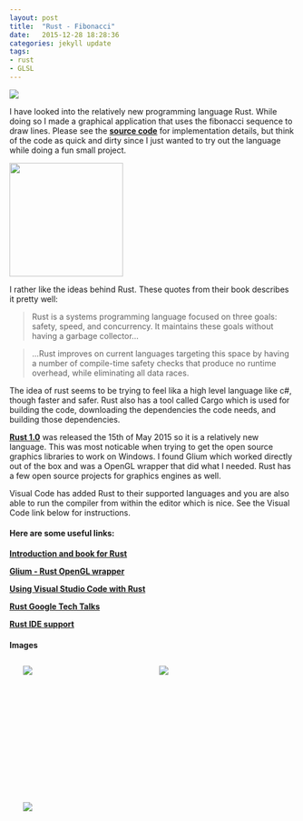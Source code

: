 ```yaml
---
layout: post
title:  "Rust - Fibonacci"
date:   2015-12-28 18:28:36
categories: jekyll update
tags:
- rust
- GLSL
---
```


<img src="{{ site.baseurl }}/assets/portfolio/rustfibonacci/rust-logo.svg"/>

I have looked into the relatively new programming language Rust. While doing so I made a graphical application that uses the fibonacci sequence to draw lines. Please see the **[source code][RustFibonacciGit]** for implementation details, but think of the code as quick and dirty since I just wanted to try out the language while doing a fun small project.

<img src="{{ site.baseurl }}/assets/portfolio/rustfibonacci/fibonacci.gif" height="200px">

I rather like the ideas behind Rust. These quotes from their book describes it pretty well:

> Rust is a systems programming language focused on three goals: safety, speed, and concurrency. It maintains these goals without having a garbage collector... 

> ...Rust improves on current languages targeting this space by having a number of compile-time safety checks that produce no runtime overhead, while eliminating all data races.

The idea of rust seems to be trying to feel lika a high level language like c#, though faster and safer. Rust also has a tool called Cargo which is used for building the code, downloading the dependencies the code needs, and building those dependencies. 

**[Rust 1.0][Rust1]** was released the 15th of May 2015 so it is a relatively new language. This was most noticable when trying to get the open source graphics libraries to work on Windows. I found Glium which worked directly out of the box and was a OpenGL wrapper that did what I needed. Rust has a few open source projects for graphics engines as well.

Visual Code has added Rust to their supported languages and you are also able to run the compiler from within the editor which is nice. See the Visual Code link below for instructions.



#### Here are some useful links: ####

**[Introduction and book for Rust][RustStart]**

**[Glium - Rust OpenGL wrapper][Glium]**

**[Using Visual Studio Code with Rust][VSStart]**

**[Rust Google Tech Talks][RustGoogleTechTalks]**

**[Rust IDE support][RustIDEs]**

#### Images ####

<style>
	ul#menu li {
		float: left;
	    display:inline;
	    margin: 10px 10px 0 0;
	}
	ul#menu {
		margin: 0 0 0 0;
	}
	div.img li {
		height: 230px;
		width: 230px;
		overflow: hidden;
	}

	div.img img {
		max-height: 100%;
		max-width: 100%;
	}
</style>

<div class="img">
	<ul id="menu">
		<li><a href="{{ site.baseurl }}/assets/portfolio/rustfibonacci/fibonacci1.png">
			<img src="{{ site.baseurl }}/assets/portfolio/rustfibonacci/fibonacci1.png"/>
		</a>
		</li>
		  	<li><a href="{{ site.baseurl }}/assets/portfolio/rustfibonacci/fibonacci2.png">
			<img src="{{ site.baseurl }}/assets/portfolio/rustfibonacci/fibonacci2.png"/>
		</a>
		</li>
		  	<li><a href="{{ site.baseurl }}/assets/portfolio/rustfibonacci/vs_code.png">
			<img src="{{ site.baseurl }}/assets/portfolio/rustfibonacci/vs_code.png"/>
		</a>
		</li>
	</ul>
</div>

[RustStart]:      http://doc.rust-lang.org/book/README.html
[Glium]:      https://github.com/tomaka/glium
[VSStart]:      https://mobiarch.wordpress.com/2015/06/16/rust-using-visual-studio-code/
[RustGoogleTechTalks]:      https://www.youtube.com/watch?v=d1uraoHM8Gg
[RustIDEs]:      https://www.rust-lang.org/ides.html
[RustFibonacciGit]:      https://github.com/andersnord/rust_fibonacci
[Rust1]:		http://blog.rust-lang.org/2015/05/15/Rust-1.0.html